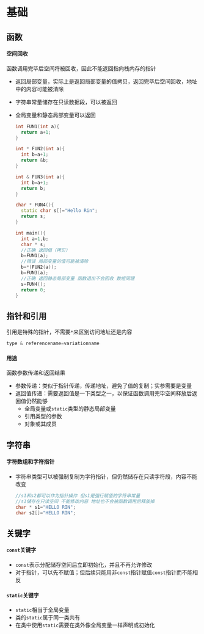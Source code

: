 # 基础



## 函数

#### 空间回收

函数调用完毕后空间将被回收，因此不能返回指向栈内存的指针

- 返回局部变量，实际上是返回局部变量的值拷贝，返回完毕后空间回收，地址中的内容可能被清除

- 字符串常量储存在只读数据段，可以被返回

- 全局变量和静态局部变量可以返回

  ```c++
  int FUN1(int a){
    return a+1;
  }

  int * FUN2(int a){
    int b=a+1;
    return &b;
  }

  int & FUN3(int a){
    int b=a+1;
    return b;
  }

  char * FUN4(){
    static char s[]="Hello Rin";
    return s;
  }

  int main(){
    int a=1,b;
    char * s;
    //正确 返回值（拷贝）
    b=FUN1(a);
    //错误 局部变量的值可能被清除
    b=*(FUN2(a));
    b=FUN3(a);
    //正确 返回静态局部变量 函数退出不会回收 数组同理
    s=FUN4();
    return 0;
  }
  ```




## 指针和引用

引用是特殊的指针，不需要`*`来区别访问地址还是内容

```c++
type & referencename=variationname
```

#### 用途

函数参数传递和返回结果

- 参数传递：类似于指针传递，传递地址，避免了值的复制；实参需要是变量
- 返回值传递：需要返回值是一下类型之一，以保证函数调用完毕空间释放后返回值仍然能够
  - 全局变量或`static`类型的静态局部变量
  - 引用类型的参数
  - 对象或其成员




## 字符串

#### 字符数组和字符指针

* 字符串类型可以被强制复制为字符指针，但仍然储存在只读字符段，内容不能改变

  ```c++
  //s1和s2都可以作为指针操作 但s1是强行赋值的字符串常量
  //s1储存在只读空间 不能修改内容 地址也不会被函数调用后释放掉
  char * s1="HELLO RIN";
  char s2[]="HELLO RIN";
  ```




## 关键字

#### `const`关键字

* `const`表示分配储存空间后立即初始化，并且不再允许修改
* 对于指针，可以先不赋值；但后续只能用非`const`指针赋值`const`指针而不能相反

#### `static`关键字

* `static`相当于全局变量
* 类的`static`属于同一类共有
* 在类中使用`static`需要在类外像全局变量一样声明或初始化